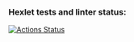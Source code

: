 ### Hexlet tests and linter status:
[![Actions Status](https://github.com/somuchpainpainpain/qa-engineer-project-85/actions/workflows/hexlet-check.yml/badge.svg)](https://github.com/somuchpainpainpain/qa-engineer-project-85/actions)